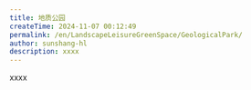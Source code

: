 ```yaml
---
title: 地质公园
createTime: 2024-11-07 00:12:49
permalink: /en/LandscapeLeisureGreenSpace/GeologicalPark/
author: sunshang-hl
description: xxxx
---
```


xxxx